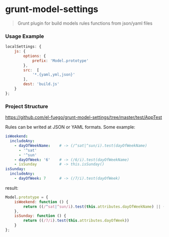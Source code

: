 # grunt-model-settings

> Grunt plugin for build models rules functions from json/yaml files

### Usage Example

```js
localSettings: {
    js: {
        options: {
            prefix: 'Model.prototype'
        },
        src:  [
            '*.{yaml,yml,json}'
        ],
        dest: 'build.js'
    }
};
```

### Project Structure
https://github.com/el-fuego/grunt-model-settings/tree/master/test/AppTest

Rules can be writed at JSON or YAML formats. Some example:

```yaml
isWeekend:
  includeAny:
    - dayOfWeekName:    # -> (/^sat|^sun/i).test(dayOfWeekName)
      - '^sat'
      - '^sun'
    - dayOfWeek: '6'    # -> (/6/i).test(dayOfWeekName)
    - isSunday          # -> this.isSunday()
isSunday:
  includeAny:
    - dayOfWeek: 7      # -> (/7/i).test(dayOfWeek)
```

result:

```js
Model.prototype = {
    isWeekend: function () {
        return ((/^sat|^sun/i).test(this.attributes.dayOfWeekName) || (/6/i).test(this.attributes.dayOfWeek) || this.isSunday())
    },
    isSunday: function () {
        return ((/7/i).test(this.attributes.dayOfWeek))
    }
};

```
